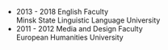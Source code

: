 - 2013 - 2018 English Faculty \
	Minsk State Linguistic Language University
- 2011 - 2012 Media and Design Faculty \
	European Humanities University
